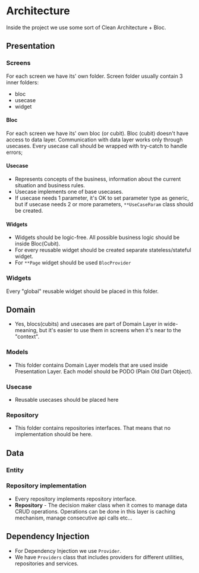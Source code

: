 # Architecture
Inside the project we use some sort of Clean Architecture + Bloc.

## Presentation

### Screens
For each screen we have its' own folder.
Screen folder usually contain 3 inner folders:
* bloc
* usecase
* widget

#### Bloc
For each screen we have its' own bloc (or cubit). Bloc (cubit) doesn't have access to data layer. Communication with data layer works only through usecases.
Every usecase call should be wrapped with try-catch to handle errors;

#### Usecase
* Represents concepts of the business, information about the current situation and business rules.
* Usecase implements one of base usecases.
* If usecase needs 1 parameter, it's OK to set parameter type as generic, but if usecase needs 2 or more parameters, `**UseCaseParam` class should be created.

#### Widgets
* Widgets should be logic-free. All possible business logic should be inside Bloc(Cubit).
* For every reusable widget should be created separate stateless/stateful widget.
* For `**Page` widget should be used `BlocProvider`

### Widgets
Every "global" reusable widget should be placed in this folder.

## Domain

* Yes, blocs(cubits) and usecases are part of Domain Layer in wide-meaning, but it's easier to use them in screens when it's near to the "context".

### Models
* This folder contains Domain Layer models that are used inside Presentation Layer. Each model should be PODO (Plain Old Dart Object).

### Usecase
* Reusable usecases should be placed here

### Repository
* This folder contains repositories interfaces. That means that no implementation should be here.

## Data

### Entity

### Repository implementation
* Every repository implements repository interface.
* **Repository** - The decision maker class when it comes to manage data CRUD operations. Operations can be done in this layer is caching mechanism, manage consecutive api calls etc…

## Dependency Injection

* For Dependency Injection we use `Provider`.
* We have `Providers` class that includes providers for different utilities, repositories and services.
